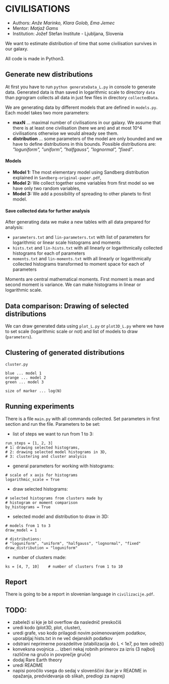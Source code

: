 # CIVILISATIONS

* Authors: *Anže Marinko, Klara Golob, Ema Jemec*
* Mentor: *Matjaž Gams*
* Institution: Jožef Stefan Institute - Ljubljana, Slovenia

We want to estimate distribution of time that some civilisation
survives in our galaxy.

All code is made in Python3.

## Generate new distributions

At first you have to run `python generateData_L.py` in console to generate data.
Generated data is than saved in logarithmic scale to directory
`data` than pgrogram collects all data in just few files in directory `collectedData`.

We are generating data by different models that are
defined in `models.py`. Each model takes two more parameters:
* **maxN** ... maximal number of civilisations in our galaxy. We assume
that there is at least one civilisation (here we are) and at most 10^4
civilisations otherwise we would already see them.
* **distribution** ... some parameters of the model are only bounded
and we have to define distributions in this bounds. Possible distributions are:
_"loguniform", "uniform", "halfgauss", "lognormal", "fixed"_.

#### Models

* **Model 1:** The most elementary model using Sandberg distribution explained
in `Sandberg-original-paper.pdf`,
* **Model 2:** We collect together some variables from first model so
we have only two random variables,
* **Model 3:** We add a possibility of spreading to other
planets to first model.

#### Save collected data for further analysis

After generating data we make a new tables with all data prepared
for analysis:
* `parameters.txt` and `lin-parameters.txt` with list of parameters
for logarithmic or linear scale histograms and moments
* `hists.txt` and `lin-hists.txt` with all linearly or logarithmically
collected histograms for each of parameters
* `moments.txt` and `lin-moments.txt` with all linearly or logarithmically
collected histograms transformed to moment space for each of parameters

Moments are central mathematical moments. First moment is mean and
second moment is variance. We can make histograms in linear or
logarithmic scale.

## Data comparison: Drawing of selected distributions

We can draw generated data using `plot_L.py` or `plot3D_L.py` where
we have to set scale (logarithmic scale or not) and list of models
to draw (`parameters`).

## Clustering of generated distributions

`cluster.py`

```
blue ... model 1
orange ... model 2
green ... model 3

size of marker ... log(N)
```

## Running experiments

There is a file `main.py` with all commands collected.
Set parameters in first section and run the file.
Parameters to be set:

* list of steps we want to run from 1 to 3:
```
run_steps = [1, 2, 3]
# 1: drawing selected histograms,
# 2: drawing selected model histograms in 3D,
# 3: clustering and cluster analysis
```
* general parameters for working with histograms:
```
# scale of x axis for histograms
logarithmic_scale = True
```
* draw selected histograms:
```
# selected histograms from clusters made by
# histogram or moment comparison
by_histograms = True
```
* selected model and distribution to draw in 3D:
```
# models from 1 to 3
draw_model = 1

# distributions:
# "loguniform", "uniform", "halfgauss", "lognormal", "fixed"
draw_distribution = "loguniform"
```
* number of clusters made:
```
ks = [4, 7, 10]    # number of clusters from 1 to 10
```

## Report

There is going to be a report in slovenian language in
`civilizacije.pdf`.

## TODO:

* zabeleži si kje je bil overflow da naslednič preskočiš
* uredi kodo (plot3D, plot, cluster),
* uredi grafe, vso kodo prilagodi novim poimenovanjem podatkov,
uporabljaj hists.txt in ne več dejanskih podatkov
* odstrani neprimerne porazdelitve (stabilizacija do L < 1e7, po tem odreži)
* konveksna ovojnica ... izberi nekaj robnih primerov za izris
(3 najbolj različne na gručo in povprečje gruče)
* dodaj Rare Earth theory
* uredi README
* napisi poročilo vsega do sedaj v slovenščini
(kar je v README in opažanja, predvidevanja
 ob slikah, predlogi za naprej)
 